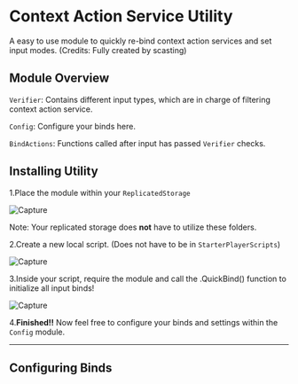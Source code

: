# Context Action Service Utility

A easy to use module to quickly re-bind context action services and set input modes.
(Credits: Fully created by scasting)

## Module Overview

`Verifier`: Contains different input types, which are in charge of filtering context action service.

`Config`: Configure your binds here.

`BindActions`: Functions called after input has passed `Verifier` checks.

## Installing Utility

1.Place the module within your `ReplicatedStorage` 

![Capture](https://user-images.githubusercontent.com/59159552/158519515-87da49d5-90e0-40a0-9049-0e400a64d581.PNG)

Note: Your replicated storage does **not** have to utilize these folders. 

2.Create a new local script. (Does not have to be in `StarterPlayerScripts`)

![Capture](https://user-images.githubusercontent.com/59159552/158519737-3d6eece2-45fc-48bb-b156-756569991f6b.PNG)

3.Inside your script, require the module and call the .QuickBind() function to initialize all input binds!

![Capture](https://user-images.githubusercontent.com/59159552/158519857-b6a2c345-c013-4eed-8144-62e502061859.PNG)

4.**Finished!!** Now feel free to configure your binds and settings within the `Config` module. 

----

## Configuring Binds

